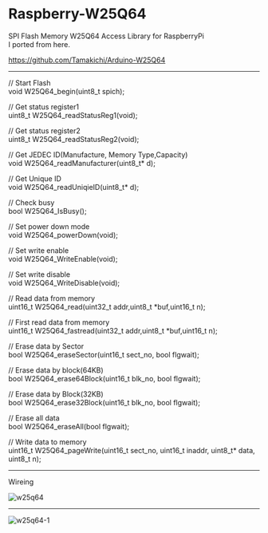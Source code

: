 # Raspberry-W25Q64

SPI Flash Memory W25Q64 Access Library for RaspberryPi  
I ported from here.  

https://github.com/Tamakichi/Arduino-W25Q64

---

// Start Flash  
void W25Q64_begin(uint8_t spich);  

// Get status register1  
uint8_t W25Q64_readStatusReg1(void);  

// Get status register2  
uint8_t W25Q64_readStatusReg2(void);  

// Get JEDEC ID(Manufacture, Memory Type,Capacity)  
void W25Q64_readManufacturer(uint8_t* d);  

// Get Unique ID  
void W25Q64_readUniqieID(uint8_t* d);  

// Check busy  
bool W25Q64_IsBusy();  

// Set power down mode  
void W25Q64_powerDown(void);  

// Set write enable  
void W25Q64_WriteEnable(void);  

// Set write disable  
void W25Q64_WriteDisable(void);  

// Read data from memory  
uint16_t W25Q64_read(uint32_t addr,uint8_t *buf,uint16_t n);

// First read data from memory  
uint16_t W25Q64_fastread(uint32_t addr,uint8_t *buf,uint16_t n);  

// Erase data by Sector  
bool  W25Q64_eraseSector(uint16_t sect_no, bool flgwait);  

// Erase data by block(64KB)  
bool  W25Q64_erase64Block(uint16_t blk_no, bool flgwait);  

// Erase data by Block(32KB)  
bool  W25Q64_erase32Block(uint16_t blk_no, bool flgwait);  

// Erase all data  
bool  W25Q64_eraseAll(bool flgwait);  

// Write data to memory  
uint16_t W25Q64_pageWrite(uint16_t sect_no, uint16_t inaddr, uint8_t* data, uint8_t n);  

---

Wireing  

![w25q64](https://cloud.githubusercontent.com/assets/6020549/24319836/446fbc52-116b-11e7-9269-c4769eb4d8f9.jpg)

---

![w25q64-1](https://cloud.githubusercontent.com/assets/6020549/24319621/77591c5a-1164-11e7-88d0-052a09feb6e5.jpg)


